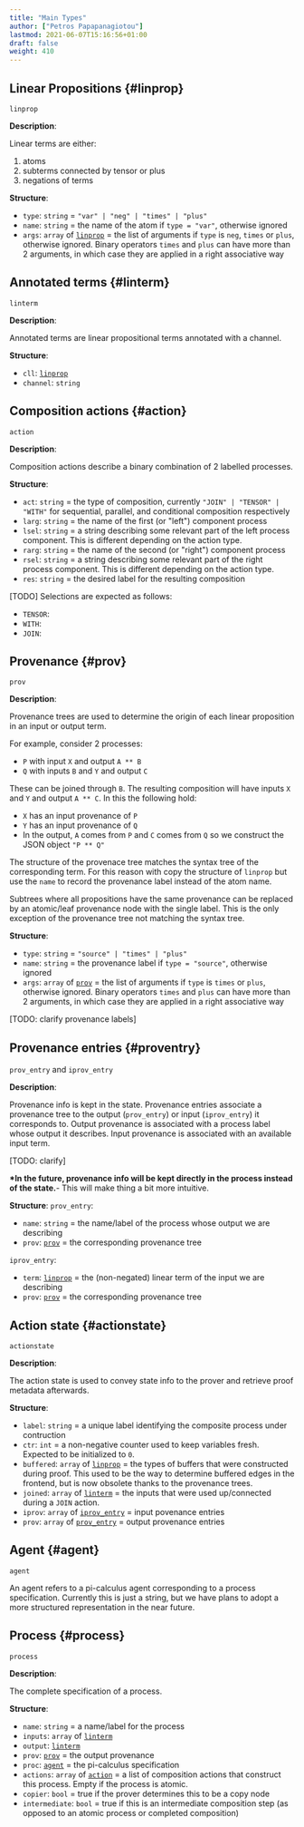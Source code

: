 ```yaml
---
title: "Main Types"
author: ["Petros Papapanagiotou"]
lastmod: 2021-06-07T15:16:56+01:00
draft: false
weight: 410
---
```


## Linear Propositions {#linprop}

`linprop`

**Description**:

Linear terms are either:

1.  atoms
2.  subterms connected by tensor or plus
3.  negations of terms

**Structure**:

-   `type`: `string` = `"var" | "neg" | "times" | "plus"`
-   `name`: `string` = the name of the atom if `type = "var"`, otherwise ignored
-   `args`: `array` of [`linprop`](#linprop) = the list of arguments if `type` is `neg`, `times` or `plus`, otherwise ignored. Binary operators `times` and `plus` can have more than 2 arguments, in which case they are applied in a right associative way


## Annotated terms {#linterm}

`linterm`

**Description**:

Annotated terms are linear propositional terms annotated with a channel.

**Structure**:

-   `cll`: [`linprop`](#linprop)
-   `channel`: `string`


## Composition actions {#action}

`action`

**Description**:

Composition actions describe a binary combination of 2 labelled processes.

**Structure**:

-   `act`: `string` = the type of composition, currently `"JOIN" | "TENSOR" | "WITH"` for sequential, parallel, and conditional composition respectively
-   `larg`: `string` = the name of the first (or "left") component process
-   `lsel`: `string` = a string describing some relevant part of the left process component. This is different depending on the action type.
-   `rarg`: `string` = the name of the second (or "right") component process
-   `rsel`: `string` = a string describing some relevant part of the right process component. This is different depending on the action type.
-   `res`: `string` = the desired label for the resulting composition

[TODO] Selections are expected as follows:

-   `TENSOR`:
-   `WITH`:
-   `JOIN`:


## Provenance {#prov}

`prov`

**Description**:

Provenance trees are used to determine the origin of each linear proposition in an input or output term.

For example, consider 2 processes:

-   `P` with input `X` and output `A ** B`
-   `Q` with inputs `B` and `Y` and output `C`

These can be joined through `B`. The resulting composition will have inputs `X` and `Y` and output `A ** C`. In this the following hold:

-   `X` has an input provenance of `P`
-   `Y` has an input provenance of `Q`
-   In the output, `A` comes from `P` and `C` comes from `Q` so we construct the JSON object `"P ** Q"`

The structure of the provenace tree matches the syntax tree of the corresponding term. For this reason with copy the structure of `linprop` but use the `name` to record the provenance label instead of the atom name.

Subtrees where all propositions have the same provenance can be replaced by an atomic/leaf provenance node with the single label. This is the only exception of the provenance tree not matching the syntax tree.

**Structure**:

-   `type`: `string` = `"source" | "times" | "plus"`
-   `name`: `string` = the provenance label if `type = "source"`, otherwise ignored
-   `args`: `array` of [`prov`](#prov) = the list of arguments if `type` is  `times` or `plus`, otherwise ignored. Binary operators `times` and `plus` can have more than 2 arguments, in which case they are applied in a right associative way

[TODO: clarify provenance labels]


## Provenance entries {#proventry}

`prov_entry` and `iprov_entry`

**Description**:

Provenance info is kept in the state. Provenance entries associate a provenance tree to the output (`prov_entry`) or input (`iprov_entry`) it corresponds to. Output provenance is associated with a process label whose output it describes. Input provenance is associated with an available input term.

[TODO: clarify]

**\*In the future, provenance info will be kept directly in the process instead of the state.**- This will make thing a bit more intuitive.

**Structure**:
 `prov_entry`:

-   `name`: `string` = the name/label of the process whose output we are describing
-   `prov`: [`prov`](#prov) = the corresponding provenance tree

`iprov_entry`:

-   `term`: [`linprop`](#linprop) = the (non-negated) linear term of the input we are describing
-   `prov`: [`prov`](#prov) = the corresponding provenance tree


## Action state {#actionstate}

`actionstate`

**Description**:

The action state is used to convey state info to the prover and retrieve proof metadata afterwards.

**Structure**:

-   `label`: `string` = a unique label identifying the composite process under contruction
-   `ctr`: `int` = a non-negative counter used to keep variables fresh. Expected to be initialized to `0`.
-   `buffered`: `array` of [`linprop`](#linprop) = the types of buffers that were constructed during proof. This used to be the way to determine buffered edges in the frontend, but is now obsolete thanks to the provenance trees.
-   `joined`: `array` of [`linterm`](#linterm) = the inputs that were used up/connected during a `JOIN` action.
-   `iprov`: `array` of [`iprov_entry`](#proventry) = input povenance entries
-   `prov`: `array` of [`prov_entry`](#proventry) = output provenance entries


## Agent {#agent}

`agent`

An agent refers to a pi-calculus agent corresponding to a process specification. Currently this is just a string, but we have plans to adopt a more structured representation in the near future.


## Process {#process}

`process`

**Description**:

The complete specification of a process.

**Structure**:

-   `name`: `string` = a name/label for the process
-   `inputs`: `array` of [`linterm`](#linterm)
-   `output`: [`linterm`](#linterm)
-   `prov`: [`prov`](#prov) = the output provenance
-   `proc`: [`agent`](#agent) = the pi-calculus specification
-   `actions`: `array` of [`action`](#action) = a list of composition actions that construct this process. Empty if the process is atomic.
-   `copier`: `bool` = true if the prover determines this to be a copy node
-   `intermediate`: `bool` = true if this is an intermediate composition step (as opposed to an atomic process or completed composition)
